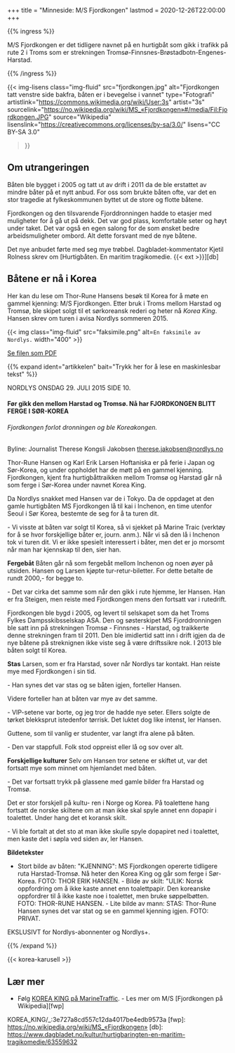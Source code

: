 +++
title = "Minneside: M/S Fjordkongen"
lastmod = 2020-12-26T22:00:00
+++

<!-- markdownlint-disable MD001 MD026 MD036 -->

{{% ingress %}}

M/S Fjordkongen er det tidligere navnet på en hurtigbåt som gikk i trafikk på rute 2 i Troms som er
strekningen Tromsø-Finnsnes-Brøstadbotn-Engenes-Harstad.

{{% /ingress %}}

{{< img-lisens class="img-fluid" src="fjordkongen.jpg" alt="Fjordkongen tatt venstre side bakfra,
båten er i bevegelse i vannet" type="Fotografi"
artistlink="https://commons.wikimedia.org/wiki/User:3s" artist="3s"
sourcelink="https://no.wikipedia.org/wiki/MS_«Fjordkongen»#/media/Fil:Fjordkongen.JPG"
source="Wikipedia" lisenslink="https://creativecommons.org/licenses/by-sa/3.0/" lisens="CC BY-SA
3.0"
>}}

## Om utrangeringen

Båten ble bygget i 2005 og tatt ut av drift i 2011 da de ble erstattet av mindre båter på et nytt
anbud. For oss som brukte båten ofte, var det en stor tragedie at fylkeskommunen byttet ut de store
og flotte båtene.

Fjordkongen og den tilsvarende Fjorddronningen hadde to etasjer med muligheter for å gå ut på dekk.
Det var god plass, komfortable seter og høyt under taket. Det var også en egen salong for de som
ønsket bedre arbeidsmuligheter ombord. Alt dette forsvant med de nye båtene.

Det nye anbudet førte med seg mye trøbbel. Dagbladet-kommentator Kjetil Rolness skrev om
[Hurtigbåten. En maritim tragikomedie. {{< ext >}}][db]

## Båtene er nå i Korea

Her kan du lese om Thor-Rune Hansens besøk til Korea for å møte en gammel kjenning: M/S
Fjordkongen. Etter bruk i Troms mellom Harstad og Tromsø, ble skipet solgt til et sørkoreansk
rederi og heter nå *Korea King*. Hansen skrev om turen i avisa Nordlys sommeren 2015.

{{< img class="img-fluid" src="faksimile.png" alt=`En faksimile av Nordlys.` width="400"
    >}}

[Se filen som PDF](pdf.pdf)

{{% expand ident="artikkelen" bait="Trykk her for å lese en maskinlesbar tekst"
%}}

NORDLYS ONSDAG 29. JULI 2015 SIDE 10.

#### Før gikk den mellom Harstad og Tromsø. Nå har FJORDKONGEN BLITT FERGE I SØR-KOREA

###### Fjordkongen forlot dronningen og ble Koreakongen.

Byline: Journalist Therese Kongsli Jakobsen therese.jakobsen@nordlys.no

Thor-Rune Hansen og Karl Erik Larsen Hoftaniska er på ferie i Japan og Sør-Korea, og under
oppholdet har de møtt på en gammel kjenning. Fjordkongen, kjent fra hurtigbåttraikken mellom Tromsø
og Harstad går nå som ferge i Sør-Korea under navnet Korea King.

Da Nordlys snakket med Hansen var de i Tokyo. Da de oppdaget at den gamle hurtigbåten MS
Fjordkongen lå til kai i Inchenon, en time utenfor Seoul i Sør Korea, bestemte de seg for å ta
turen dit.

\- Vi visste at båten var solgt til Korea, så vi sjekket på Marine Traic (verktøy for å se hvor
forskjellige båter er, journ. anm.). Når vi så den lå i Inchenon tok vi turen dit. Vi er ikke
spesielt interessert i båter, men det er jo morsomt når man har kjennskap til den, sier han.

**Fergebåt** Båten går nå som fergebåt mellom Inchenon og noen øyer på utsiden. Hansen og Larsen
kjøpte tur-retur-biletter. For dette betalte de rundt 2000,- for begge to.

\- Det var cirka det samme som når den gikk i rute hjemme, ler Hansen. Han er fra Steigen, men
reiste med Fjordkongen mens den fortsatt var i rutedrift.

Fjordkongen ble bygd i 2005, og levert til selskapet som da het Troms Fylkes Dampsskibsselskap ASA.
Den og søsterskipet MS Fjorddronningen ble satt inn på strekningen Tromsø - Finnsnes - Harstad, og
traikkerte denne strekningen fram til 2011. Den ble imidlertid satt inn i drift igjen da de nye
båtene på streknignen ikke viste seg å være driftssikre nok. I 2013 ble båten solgt til Korea.

**Stas** Larsen, som er fra Harstad, sover når Nordlys tar kontakt. Han reiste mye med Fjordkongen
i sin tid.

\- Han synes det var stas og se båten igjen, forteller Hansen.

Videre forteller han at båten var mye av det samme.

\- VIP-setene var borte, og jeg tror de hadde nye seter. Ellers solgte de tørket blekksprut
istedenfor tørrisk. Det luktet dog like intenst, ler Hansen.

Guttene, som til vanlig er studenter, var langt ifra alene på båten.

\- Den var stappfull. Folk stod oppreist eller lå og sov over alt.

**Forskjellige kulturer** Selv om Hansen tror setene er skiftet ut, var det fortsatt mye som minnet
om hjemlandet med båten.

\- Det var fortsatt trykk på glassene med gamle bilder fra Harstad og Tromsø.

Det er stor forskjell på kultu- ren i Norge og Korea. På toalettene hang fortsatt de norske
skiltene om at man ikke skal spyle annet enn dopapir i toalettet. Under hang det et koransk skilt.

\- Vi ble fortalt at det sto at man ikke skulle spyle dopapiret ned i toalettet, men kaste det i
søpla ved siden av, ler Hansen.

**Bildetekster**

- Stort bilde av båten: "KJENNING": MS Fjordkongen opererte tidligere ruta Harstad-Tromsø. Nå heter
den Korea King og går som ferge i Sør-Korea. FOTO: THOR ERIK HANSEN. - Bilde av skilt: "ULIK: Norsk
oppfordring om å ikke kaste annet enn toalettpapir. Den koreanske oppfordrer til å ikke kaste noe i
toalettet, men bruke søppelbøtten. FOTO: THOR-RUNE HANSEN. - Lite bilde av mann: STAS: Thor-Rune
Hansen synes det var stat og se en gammel kjenning igjen. FOTO: PRIVAT.

EKSLUSIVT for Nordlys-abonnenter og Nordlys+.

{{% /expand %}}

{{< korea-karusell >}}

## Lær mer

- Følg [KOREA KING på MarineTraffic][mt]. - Les mer om M/S [Fjordkongen på Wikipedia][fwp]

[mt]:
https://www.marinetraffic.com/en/ais/details/ships/shipid:668521/mmsi:440020080/imo:9328998/vessel:
KOREA_KING/_:3e727a8cd557c12da4017be4edb9573a [fwp]: https://no.wikipedia.org/wiki/MS_«Fjordkongen»
[db]: https://www.dagbladet.no/kultur/hurtigbaringten-en-maritim-tragikomedie/63559632
